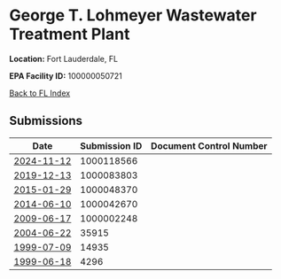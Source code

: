 # George T. Lohmeyer Wastewater Treatment Plant

**Location:** Fort Lauderdale, FL

**EPA Facility ID:** 100000050721

[Back to FL Index](../../index.md)

## Submissions

| Date | Submission ID | Document Control Number |
|------|--------------|-------------------------|
| [2024-11-12](submissions/1000118566.md) | 1000118566 |  |
| [2019-12-13](submissions/1000083803.md) | 1000083803 |  |
| [2015-01-29](submissions/1000048370.md) | 1000048370 |  |
| [2014-06-10](submissions/1000042670.md) | 1000042670 |  |
| [2009-06-17](submissions/1000002248.md) | 1000002248 |  |
| [2004-06-22](submissions/35915.md) | 35915 |  |
| [1999-07-09](submissions/14935.md) | 14935 |  |
| [1999-06-18](submissions/4296.md) | 4296 |  |
